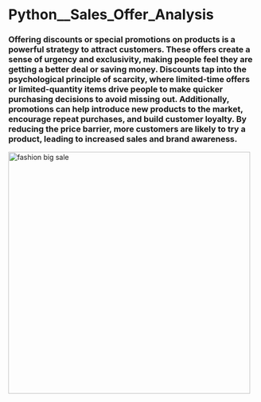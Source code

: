 # Python__Sales_Offer_Analysis
### Offering discounts or special promotions on products is a powerful strategy to attract customers. These offers create a sense of urgency and exclusivity, making people feel they are getting a better deal or saving money. Discounts tap into the psychological principle of scarcity, where limited-time offers or limited-quantity items drive people to make quicker purchasing decisions to avoid missing out. Additionally, promotions can help introduce new products to the market, encourage repeat purchases, and build customer loyalty. By reducing the price barrier, more customers are likely to try a product, leading to increased sales and brand awareness.
<img width="486" alt="fashion big sale" src="https://github.com/user-attachments/assets/3a49ef4b-b3dd-4a8c-a14f-f1fc49192ce9">


